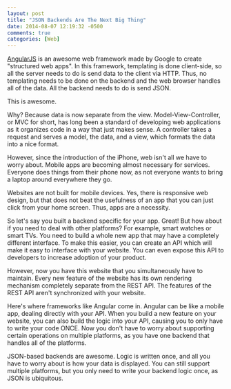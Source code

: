 ```yaml
---
layout: post
title: "JSON Backends Are The Next Big Thing"
date: 2014-08-07 12:19:32 -0500
comments: true
categories: [Web]
---
```


[AngularJS](http://angularjs.org) is an awesome web framework made by Google
to create "structured web apps". In this framework, templating is done client-side,
so all the server needs to do is send data to the client via HTTP. Thus, no templating
needs to be done on the backend and the web browser handles all of the data.
All the backend needs to do is send JSON.

This is awesome.

Why? Because data is now separate from the view. Model-View-Controller, or MVC for
short, has long been a standard of developing web applications as it organizes code
in a way that just makes sense. A controller takes a request and serves a model, the
data, and a view, which formats the data into a nice format.

However, since the introduction of the iPhone, web isn't all we have to worry about.
Mobile apps are becoming almost necessary for services. Everyone does things from
their phone now, as not everyone wants to bring a laptop around everywhere they go.

Websites are not built for mobile devices. Yes, there is responsive web design, but
that does not beat the usefulness of an app that you can just click from your home
screen. Thus, apps are a necessity.

So let's say you built a backend specific for your app. Great! But how about if you
need to deal with other platforms? For example, smart watches or smart TVs. You need
to build a whole new app that may have a completely different interface. To make this
easier, you can create an API which will make it easy to interface with your website.
You can even expose this API to developers to increase adoption of your product.

However, now you have this website that you simultaneously have to maintain. Every
new feature of the website has its own rendering mechanism completely separate from
the REST API. The features of the REST API aren't synchronized with your website.

Here's where frameworks like Angular come in. Angular can be like a mobile app,
dealing directly with your API. When you build a new feature on your website, you
can also build the logic into your API, causing you to only have to write your code
ONCE. Now you don't have to worry about supporting certain operations on multiple
platforms, as you have one backend that handles all of the platforms.

JSON-based backends are awesome. Logic is written once, and all you have to worry about
is how your data is displayed. You can still support multiple platforms, but you only
need to write your backend logic once, as JSON is ubiquitous.
